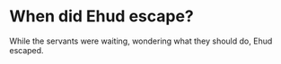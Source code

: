 # When did Ehud escape?

While the servants were waiting, wondering what they should do, Ehud escaped.
